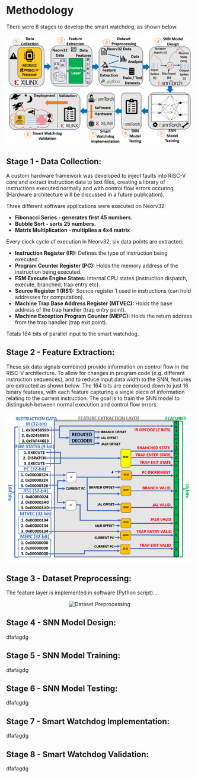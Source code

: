 # Methodology

There were 8 stages to develop the smart watchdog, as shown below.

<p align="center">
  <img src="../Images/Methodology.PNG" alt="Methodology" width="900"/>
</p>

## **Stage 1 - Data Collection**:

A custom hardware framework was developed to inject faults into RISC-V core and extract instruction data to text files, creating a library of instructions executed normally and with control flow errors occuring. (Hardware architecture will be discussed in a future publication).

Three different software applications were executed on Neorv32:
* **Fibonacci Series - generates first 45 numbers.**
* **Bubble Sort - sorts 25 numbers.**
* **Matrix Multiplication - multiplies a 4x4 matrix**

Every clock cycle of execution in Neorv32, six data points are extracted:

* **Instruction Register (IR):** Defines the type of instruction being executed.
* **Program Counter Register (PC):** Holds the memory address of the instruction being executed.
* **FSM Execute Engine States:** Internal CPU states (instruction dispatch, execute, branched, trap entry etc).
* **Source Register 1 (RS1):** Source register 1 used in instructions (can hold addresses for computation).
* **Machine Trap Base Address Register (MTVEC):** Holds the base address of the trap handler (trap entry point).
* **Machine Exception Program Counter (MEPC):** Holds the return address from the trap handler (trap exit point).

Totals 164 bits of parallel input to the smart watchdog.

## **Stage 2 - Feature Extraction**:

These six data signals combined provide information on control flow in the RISC-V architecture. To allow for changes in program code (e.g. different instruction sequences), and to reduce input data width to the SNN, features are extracted as shown below. The 164 bits are condensed down to just 16 binary features, with each feature capturing a single piece of information relating to the current instruction. The goal is to train the SNN model to distinguish between normal execution and control flow errors.

<p align="center">
  <img src="../Images/Feature_Layer.PNG" alt="Feature Layer" width="600"/>
</p>

## **Stage 3 - Dataset Preprocessing**:

The feature layer is implemented in software (Python script)....

<p align="center">
  <img src="../Images/Dataset_Preprocessing" alt="Dataset Preprocessing" width="600"/>
</p>

## **Stage 4 - SNN Model Design**:

dfafagdg

## **Stage 5 - SNN Model Training**:

dfafagdg

## **Stage 6 - SNN Model Testing**:

dfafagdg

## **Stage 7 - Smart Watchdog Implementation**:

dfafagdg

## **Stage 8 - Smart Watchdog Validation**:

dfafagdg
